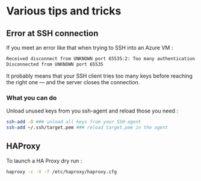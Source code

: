 # Various tips and tricks

## Error at SSH connection

If you meet an error like that when trying to SSH into an Azure VM :

```txt
Received disconnect from UNKNOWN port 65535:2: Too many authentication failures
Disconnected from UNKNOWN port 65535
```

It probably means that your SSH client tries too many keys before reaching the right one — and the server closes the connection.

### What you can do

Unload unused keys from you ssh-agent and reload those you need :

```bash
ssh-add -D ### unload all keys from your SSH-agent
ssh-add ~/.ssh/target.pem ### reload target.pem in the agent
```

## HAProxy

To launch a HA Proxy dry run :

```bash
haproxy -c -V -f /etc/haproxy/haproxy.cfg
```